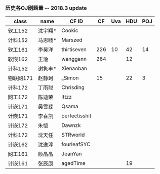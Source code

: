 ### 历史各OJ刷题量 -- 2018.3 update

| class     | name    | CF ID         | CF   | Uva  | HDU  | POJ  |
| --------- | ------- | ------------- | ---- | ---- | ---- | ---- |
| 软工152   | 沈宇翔* | Cookic        |      |      |      |      |
| 计科152   | 马思赜* | Marszed       |      |      |      |      |
| 软工161   | 李昊洋  | thirtiseven   | 226  | 10   | 42   | 14   |
| 软嵌162   | 王淦    | wanggann      | 264  |      | 12   |      |
| 计科152   | 谢隽丰* | Xienaoban     |      |      |      |      |
| 物联网171 | 赵静珂  | _Simon        | 15   |      | 22   | 3    |
| 计科172   | 丁雨聪  | Chrisding     |      |      |      |      |
| 网工172   | 陈迪荣  | lttzz         |      |      |      |      |
| 计嵌171   | 吴雪斐  | Qsama         |      |      |      |      |
| 计嵌171   | 李喜凯  | perfectisshit |      |      |      |      |
| 计嵌172   | 朱恺    | Dawnzk        |      |      |      |      |
| 计科172   | 沈天任  | STRworld      |      |      |      |      |
| 计嵌162   | 沈逸淳  | fourleafSYC   |      |      |      |      |
| 网工161   | 颜晶晶  | JeanYan       |      |      |      |      |
| 计嵌161   | 张辰康  | agedTime      |      |      | 19   |      |
